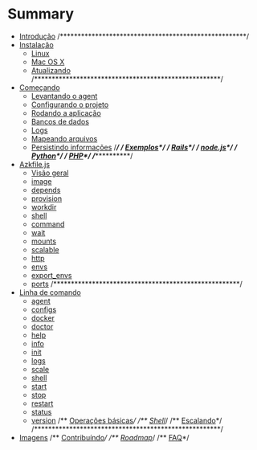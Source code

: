 # Summary

* [Introdução](README.md)
/*****************************************************/
* [Instalação](installation/README.md)
   * [Linux](installation/linux.md)
   * [Mac OS X](installation/mac_os_x.md)
   * [Atualizando](installation/upgrading.md)
/*****************************************************/
* [Começando](getting-started/README.md)
   * [Levantando o agent](getting-started/starting-agent.md)
   * [Configurando o projeto](getting-started/configs-project.md)
   * [Rodando a aplicação](getting-started/runing-application.md)
   * [Bancos de dados](getting-started/database.md)
   * [Logs](getting-started/logs.md)
   * [Mapeando arquivos](getting-started/mounts-files.md)
   * [Persistindo informações](getting-started/persisting-data.md)
/*****************************************************/
/** [Exemplos](exemplos/README.md)*/
   /** [Rails](exemplos/rails.md)*/
   /** [node.js](exemplos/nodejs.md)*/
   /** [Python](exemplos/python.md)*/
   /** [PHP](exemplos/php.md)*/
/*****************************************************/
* [Azkfile.js](azkfilejs/README.md)
   * [Visão geral](azkfilejs/overview.md)
   * [image](azkfilejs/image.md)
   * [depends](azkfilejs/depends.md)
   * [provision](azkfilejs/provision.md)
   * [workdir](azkfilejs/workdir.md)
   * [shell](azkfilejs/shell.md)
   * [command](azkfilejs/command.md)
   * [wait](azkfilejs/wait.md)
   * [mounts](azkfilejs/mounts.md)
   * [scalable](azkfilejs/scalable.md)
   * [http](azkfilejs/http.md)
   * [envs](azkfilejs/envs.md)
   * [export_envs](azkfilejs/export_envs.md)
   * [ports](azkfilejs/ports.md)
/*****************************************************/
* [Linha de comando](command-line/README.md)
   * [agent](command-line/agent.md)
   * [configs](command-line/configs.md)
   * [docker](command-line/docker.md)
   * [doctor](command-line/doctor.md)
   * [help](command-line/help.md)
   * [info](command-line/info.md)
   * [init](command-line/init.md)
   * [logs](command-line/logs.md)
   * [scale](command-line/scale.md)
   * [shell](command-line/shell.md)
   * [start](command-line/start.md)
   * [stop](command-line/stop.md)
   * [restart](command-line/restart.md)
   * [status](command-line/status.md)
   * [version](command-line/version.md)
   /** [Operações básicas](azkfilejs/basic.md)*/
   /** [Shell](azkfilejs/shell.md)*/
   /** [Escalando](azkfilejs/escalando.md)*/
/*****************************************************/
* [Imagens](imagens/README.md)
/** [Contribuíndo](contribuindo/README.md)*/
/** [Roadmap](roodmap/README.md)*/
/** [FAQ](faq/README)*/


